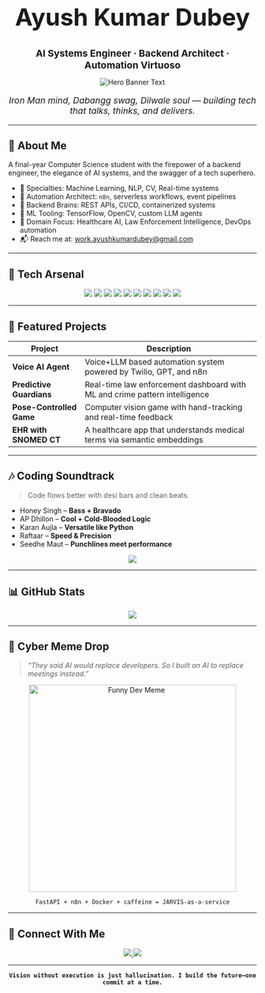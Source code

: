 <h1 align="center" style="font-size: 3rem;">Ayush Kumar Dubey</h1>
<p align="center"><strong style="font-size: 1.2rem;">AI Systems Engineer · Backend Architect · Automation Virtuoso</strong></p>

<div align="center">
  <img src="https://readme-typing-svg.demolab.com?font=JetBrains+Mono&weight=500&size=22&pause=1200&color=00FF99&background=0d111700&center=true&vCenter=true&width=600&height=50&lines=Designing+Intelligent+Systems.;Owning+the+Backend+like+a+Boss.;Automating+Reality+with+Style.;Zero+Bugs.+Full+Swag." alt="Hero Banner Text"/>
</div>

<p align="center" style="font-style: italic; font-size: 1.1rem;">
  Iron Man mind, Dabangg swag, Dilwale soul — building tech that talks, thinks, and delivers.
</p>

---

## 🧠 About Me

A final-year Computer Science student with the firepower of a backend engineer, the elegance of AI systems, and the swagger of a tech superhero.

- 🧩 Specialties: Machine Learning, NLP, CV, Real-time systems  
- 🔁 Automation Architect: `n8n`, serverless workflows, event pipelines  
- 🚀 Backend Brains: REST APIs, CI/CD, containerized systems  
- 🧪 ML Tooling: TensorFlow, OpenCV, custom LLM agents  
- 🎯 Domain Focus: Healthcare AI, Law Enforcement Intelligence, DevOps automation  
- 📬 Reach me at: [work.ayushkumardubey@gmail.com](mailto:work.ayushkumardubey@gmail.com)

---

## 🧰 Tech Arsenal

<p align="center">
  <img src="https://img.shields.io/badge/Python-0d1117?style=flat&logo=python&logoColor=yellow" />
  <img src="https://img.shields.io/badge/FastAPI-0d1117?style=flat&logo=fastapi&logoColor=00C7B7" />
  <img src="https://img.shields.io/badge/n8n-0d1117?style=flat&logo=n8n&logoColor=orange" />
  <img src="https://img.shields.io/badge/Docker-0d1117?style=flat&logo=docker&logoColor=blue" />
  <img src="https://img.shields.io/badge/PostgreSQL-0d1117?style=flat&logo=postgresql&logoColor=336791" />
  <img src="https://img.shields.io/badge/JavaScript-0d1117?style=flat&logo=javascript&logoColor=F7DF1E" />
  <img src="https://img.shields.io/badge/React-0d1117?style=flat&logo=react&logoColor=61DAFB" />
  <img src="https://img.shields.io/badge/TensorFlow-0d1117?style=flat&logo=tensorflow&logoColor=FF6F00" />
  <img src="https://img.shields.io/badge/OpenCV-0d1117?style=flat&logo=opencv&logoColor=white" />
  <img src="https://img.shields.io/badge/Streamlit-0d1117?style=flat&logo=streamlit&logoColor=FF4B4B" />
</p>

---

## 🧩 Featured Projects

| Project                 | Description                                                                 |
|-------------------------|-----------------------------------------------------------------------------|
| **Voice AI Agent**      | Voice+LLM based automation system powered by Twilio, GPT, and n8n           |
| **Predictive Guardians**| Real-time law enforcement dashboard with ML and crime pattern intelligence  |
| **Pose-Controlled Game**| Computer vision game with hand-tracking and real-time feedback               |
| **EHR with SNOMED CT**  | A healthcare app that understands medical terms via semantic embeddings      |

---

## 🎶 Coding Soundtrack

> Code flows better with desi bars and clean beats.

- Honey Singh – **Bass + Bravado**  
- AP Dhillon – **Cool + Cold-Blooded Logic**  
- Karan Aujla – **Versatile like Python**  
- Raftaar – **Speed & Precision**  
- Seedhe Maut – **Punchlines meet performance**

<div align="center">
  <img src="https://readme-typing-svg.demolab.com?font=Fira+Code&weight=500&size=18&pause=1500&color=00FF99&background=000000&center=true&vCenter=true&width=500&height=50&lines=Honey+Singh+in+headphones...;Seedhe+Maut+in+terminal...;n8n+flows+in+motion...;Focus.+Fire.+Finish." />
</div>

---

## 📊 GitHub Stats

<p align="center">
  <img src="https://github-readme-stats.vercel.app/api/top-langs/?username=uayushdubey&layout=compact&theme=tokyonight&hide_border=true" />
</p>

---

## 🧠 Cyber Meme Drop

> *“They said AI would replace developers. So I built an AI to replace meetings instead.”*

<div align="center">
  <img src="[https://i.imgur.com/3CMH6t2.gif](https://media.giphy.com/media/3o6ZsU0olO8nXwwWNO/giphy.gif)" width="420" alt="Funny Dev Meme" />
</div>

<p align="center"><code>FastAPI + n8n + Docker + caffeine = JARVIS-as-a-service</code></p>

---

## 🔗 Connect With Me

<p align="center">
  <a href="https://www.linkedin.com/in/ayush-kumar-dubey-84113623a" target="_blank">
    <img src="https://img.shields.io/badge/LinkedIn-0d1117?style=for-the-badge&logo=linkedin&logoColor=0A66C2"/>
  </a>
  <a href="https://instagram.com/akd_saksham" target="_blank">
    <img src="https://img.shields.io/badge/Instagram-0d1117?style=for-the-badge&logo=instagram&logoColor=E4405F"/>
  </a>
</p>

---

<div align="center">
  <strong><code>Vision without execution is just hallucination. I build the future—one commit at a time.</code></strong>
</div>
